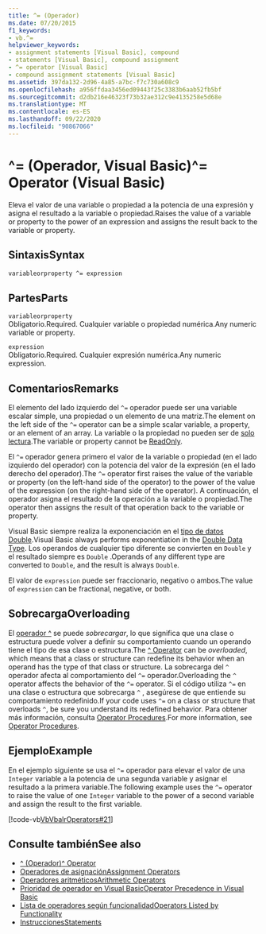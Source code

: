 ```yaml
---
title: ^= (Operador)
ms.date: 07/20/2015
f1_keywords:
- vb.^=
helpviewer_keywords:
- assignment statements [Visual Basic], compound
- statements [Visual Basic], compound assignment
- ^= operator [Visual Basic]
- compound assignment statements [Visual Basic]
ms.assetid: 397da132-2d96-4a85-a7bc-f7c730a608c9
ms.openlocfilehash: a956ffdaa3456ed09443f25c3383b6aab52fb5bf
ms.sourcegitcommit: d2db216e46323f73b32ae312c9e4135258e5d68e
ms.translationtype: MT
ms.contentlocale: es-ES
ms.lasthandoff: 09/22/2020
ms.locfileid: "90867066"
---
```

# <a name="-operator-visual-basic"></a><span data-ttu-id="3cdf7-102">^= (Operador, Visual Basic)</span><span class="sxs-lookup"><span data-stu-id="3cdf7-102">^= Operator (Visual Basic)</span></span>

<span data-ttu-id="3cdf7-103">Eleva el valor de una variable o propiedad a la potencia de una expresión y asigna el resultado a la variable o propiedad.</span><span class="sxs-lookup"><span data-stu-id="3cdf7-103">Raises the value of a variable or property to the power of an expression and assigns the result back to the variable or property.</span></span>  
  
## <a name="syntax"></a><span data-ttu-id="3cdf7-104">Sintaxis</span><span class="sxs-lookup"><span data-stu-id="3cdf7-104">Syntax</span></span>  
  
```vb  
variableorproperty ^= expression  
```  
  
## <a name="parts"></a><span data-ttu-id="3cdf7-105">Partes</span><span class="sxs-lookup"><span data-stu-id="3cdf7-105">Parts</span></span>  

 `variableorproperty`  
 <span data-ttu-id="3cdf7-106">Obligatorio.</span><span class="sxs-lookup"><span data-stu-id="3cdf7-106">Required.</span></span> <span data-ttu-id="3cdf7-107">Cualquier variable o propiedad numérica.</span><span class="sxs-lookup"><span data-stu-id="3cdf7-107">Any numeric variable or property.</span></span>  
  
 `expression`  
 <span data-ttu-id="3cdf7-108">Obligatorio.</span><span class="sxs-lookup"><span data-stu-id="3cdf7-108">Required.</span></span> <span data-ttu-id="3cdf7-109">Cualquier expresión numérica.</span><span class="sxs-lookup"><span data-stu-id="3cdf7-109">Any numeric expression.</span></span>  
  
## <a name="remarks"></a><span data-ttu-id="3cdf7-110">Comentarios</span><span class="sxs-lookup"><span data-stu-id="3cdf7-110">Remarks</span></span>  

 <span data-ttu-id="3cdf7-111">El elemento del lado izquierdo del `^=` operador puede ser una variable escalar simple, una propiedad o un elemento de una matriz.</span><span class="sxs-lookup"><span data-stu-id="3cdf7-111">The element on the left side of the `^=` operator can be a simple scalar variable, a property, or an element of an array.</span></span> <span data-ttu-id="3cdf7-112">La variable o la propiedad no pueden ser de [solo lectura](../modifiers/readonly.md).</span><span class="sxs-lookup"><span data-stu-id="3cdf7-112">The variable or property cannot be [ReadOnly](../modifiers/readonly.md).</span></span>  
  
 <span data-ttu-id="3cdf7-113">El `^=` operador genera primero el valor de la variable o propiedad (en el lado izquierdo del operador) con la potencia del valor de la expresión (en el lado derecho del operador).</span><span class="sxs-lookup"><span data-stu-id="3cdf7-113">The `^=` operator first raises the value of the variable or property (on the left-hand side of the operator) to the power of the value of the expression (on the right-hand side of the operator).</span></span> <span data-ttu-id="3cdf7-114">A continuación, el operador asigna el resultado de la operación a la variable o propiedad.</span><span class="sxs-lookup"><span data-stu-id="3cdf7-114">The operator then assigns the result of that operation back to the variable or property.</span></span>  
  
 <span data-ttu-id="3cdf7-115">Visual Basic siempre realiza la exponenciación en el [tipo de datos Double](../data-types/double-data-type.md).</span><span class="sxs-lookup"><span data-stu-id="3cdf7-115">Visual Basic always performs exponentiation in the [Double Data Type](../data-types/double-data-type.md).</span></span> <span data-ttu-id="3cdf7-116">Los operandos de cualquier tipo diferente se convierten en `Double` y el resultado siempre es `Double` .</span><span class="sxs-lookup"><span data-stu-id="3cdf7-116">Operands of any different type are converted to `Double`, and the result is always `Double`.</span></span>  
  
 <span data-ttu-id="3cdf7-117">El valor de `expression` puede ser fraccionario, negativo o ambos.</span><span class="sxs-lookup"><span data-stu-id="3cdf7-117">The value of `expression` can be fractional, negative, or both.</span></span>  
  
## <a name="overloading"></a><span data-ttu-id="3cdf7-118">Sobrecarga</span><span class="sxs-lookup"><span data-stu-id="3cdf7-118">Overloading</span></span>  

 <span data-ttu-id="3cdf7-119">El [operador ^](exponentiation-operator.md) se puede *sobrecargar*, lo que significa que una clase o estructura puede volver a definir su comportamiento cuando un operando tiene el tipo de esa clase o estructura.</span><span class="sxs-lookup"><span data-stu-id="3cdf7-119">The [^ Operator](exponentiation-operator.md) can be *overloaded*, which means that a class or structure can redefine its behavior when an operand has the type of that class or structure.</span></span> <span data-ttu-id="3cdf7-120">La sobrecarga del `^` operador afecta al comportamiento del `^=` operador.</span><span class="sxs-lookup"><span data-stu-id="3cdf7-120">Overloading the `^` operator affects the behavior of the `^=` operator.</span></span> <span data-ttu-id="3cdf7-121">Si el código utiliza `^=` en una clase o estructura que sobrecarga `^` , asegúrese de que entiende su comportamiento redefinido.</span><span class="sxs-lookup"><span data-stu-id="3cdf7-121">If your code uses `^=` on a class or structure that overloads `^`, be sure you understand its redefined behavior.</span></span> <span data-ttu-id="3cdf7-122">Para obtener más información, consulta [Operator Procedures](../../programming-guide/language-features/procedures/operator-procedures.md).</span><span class="sxs-lookup"><span data-stu-id="3cdf7-122">For more information, see [Operator Procedures](../../programming-guide/language-features/procedures/operator-procedures.md).</span></span>  
  
## <a name="example"></a><span data-ttu-id="3cdf7-123">Ejemplo</span><span class="sxs-lookup"><span data-stu-id="3cdf7-123">Example</span></span>  

 <span data-ttu-id="3cdf7-124">En el ejemplo siguiente se usa el `^=` operador para elevar el valor de una `Integer` variable a la potencia de una segunda variable y asignar el resultado a la primera variable.</span><span class="sxs-lookup"><span data-stu-id="3cdf7-124">The following example uses the `^=` operator to raise the value of one `Integer` variable to the power of a second variable and assign the result to the first variable.</span></span>  
  
 [!code-vb[VbVbalrOperators#21](~/samples/snippets/visualbasic/VS_Snippets_VBCSharp/VbVbalrOperators/VB/Class1.vb#21)]  
  
## <a name="see-also"></a><span data-ttu-id="3cdf7-125">Consulte también</span><span class="sxs-lookup"><span data-stu-id="3cdf7-125">See also</span></span>

- [<span data-ttu-id="3cdf7-126">^ (Operador)</span><span class="sxs-lookup"><span data-stu-id="3cdf7-126">^ Operator</span></span>](exponentiation-operator.md)
- [<span data-ttu-id="3cdf7-127">Operadores de asignación</span><span class="sxs-lookup"><span data-stu-id="3cdf7-127">Assignment Operators</span></span>](assignment-operators.md)
- [<span data-ttu-id="3cdf7-128">Operadores aritméticos</span><span class="sxs-lookup"><span data-stu-id="3cdf7-128">Arithmetic Operators</span></span>](arithmetic-operators.md)
- [<span data-ttu-id="3cdf7-129">Prioridad de operador en Visual Basic</span><span class="sxs-lookup"><span data-stu-id="3cdf7-129">Operator Precedence in Visual Basic</span></span>](operator-precedence.md)
- [<span data-ttu-id="3cdf7-130">Lista de operadores según funcionalidad</span><span class="sxs-lookup"><span data-stu-id="3cdf7-130">Operators Listed by Functionality</span></span>](operators-listed-by-functionality.md)
- [<span data-ttu-id="3cdf7-131">Instrucciones</span><span class="sxs-lookup"><span data-stu-id="3cdf7-131">Statements</span></span>](../../programming-guide/language-features/statements.md)
